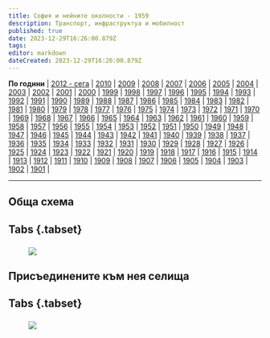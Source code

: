 ```yaml
---
title: София и нейните околности - 1959
description: Транспорт, инфраструктуа и мобилност
published: true
date: 2023-12-29T16:26:00.879Z
tags: 
editor: markdown
dateCreated: 2023-12-29T16:26:00.879Z
---
```


**По години** | [2012 - сега](/bg/maps-and-schemes) | [2010](/bg/maps-and-schemes/2010) | [2009](/bg/maps-and-schemes/2009) | [2008](/bg/maps-and-schemes/2008) | [2007](/bg/maps-and-schemes/2007) | [2006](/bg/maps-and-schemes/2006) | [2005](/bg/maps-and-schemes/2005) | [2004](/bg/maps-and-schemes/2004) | [2003](/bg/maps-and-schemes/2003) | [2002](/bg/maps-and-schemes/2002) | [2001](/bg/maps-and-schemes/2001) | [2000](/bg/maps-and-schemes/2000) | [1999](/bg/maps-and-schemes/1999) | [1998](/bg/maps-and-schemes/1998) | [1997](/bg/maps-and-schemes/1997) | [1996](/bg/maps-and-schemes/1996) | [1995](/bg/maps-and-schemes/1995) | [1994](/bg/maps-and-schemes/1994) | [1993](/bg/maps-and-schemes/1993) | [1992](/bg/maps-and-schemes/1992) | [1991](/bg/maps-and-schemes/1991) | [1990](/bg/maps-and-schemes/1990) | [1989](/bg/maps-and-schemes/1989) | [1988](/bg/maps-and-schemes/1988) | [1987](/bg/maps-and-schemes/1987) | [1986](/bg/maps-and-schemes/1986) | [1985](/bg/maps-and-schemes/1985) | [1984](/bg/maps-and-schemes/1984) | [1983](/bg/maps-and-schemes/1983) | [1982](/bg/maps-and-schemes/1982) | [1981](/bg/maps-and-schemes/1981) | [1980](/bg/maps-and-schemes/1980) | [1979](/bg/maps-and-schemes/1979) | [1978](/bg/maps-and-schemes/1978) | [1977](/bg/maps-and-schemes/1977) | [1976](/bg/maps-and-schemes/1976) | [1975](/bg/maps-and-schemes/1975) | [1974](/bg/maps-and-schemes/1974) | [1973](/bg/maps-and-schemes/1973) | [1972](/bg/maps-and-schemes/1972) | [1971](/bg/maps-and-schemes/1971) | [1970](/bg/maps-and-schemes/1970) | [1969](/bg/maps-and-schemes/1969) | [1968](/bg/maps-and-schemes/1968) | [1967](/bg/maps-and-schemes/1967) | [1966](/bg/maps-and-schemes/1966) | [1965](/bg/maps-and-schemes/1965) | [1964](/bg/maps-and-schemes/1964) | [1963](/bg/maps-and-schemes/1963) | [1962](/bg/maps-and-schemes/1962) | [1961](/bg/maps-and-schemes/1961) | [1960](/bg/maps-and-schemes/1960) | [1959](/bg/maps-and-schemes/1959) | [1958](/bg/maps-and-schemes/1958) | [1957](/bg/maps-and-schemes/1957) | [1956](/bg/maps-and-schemes/1956) | [1955](/bg/maps-and-schemes/1955) | [1954](/bg/maps-and-schemes/1954) | [1953](/bg/maps-and-schemes/1953) | [1952](/bg/maps-and-schemes/1952) | [1951](/bg/maps-and-schemes/1951) | [1950](/bg/maps-and-schemes/1950) | [1949](/bg/maps-and-schemes/1949) | [1948](/bg/maps-and-schemes/1948) | [1947](/bg/maps-and-schemes/1947) | [1946](/bg/maps-and-schemes/1946) | [1945](/bg/maps-and-schemes/1945) | [1944](/bg/maps-and-schemes/1944) | [1943](/bg/maps-and-schemes/1943) | [1942](/bg/maps-and-schemes/1942) | [1941](/bg/maps-and-schemes/1941) | [1940](/bg/maps-and-schemes/1940) | [1939](/bg/maps-and-schemes/1939) | [1938](/bg/maps-and-schemes/1938) | [1937](/bg/maps-and-schemes/1937) | [1936](/bg/maps-and-schemes/1936) | [1935](/bg/maps-and-schemes/1935) | [1934](/bg/maps-and-schemes/1934) | [1933](/bg/maps-and-schemes/1933) | [1932](/bg/maps-and-schemes/1932) | [1931](/bg/maps-and-schemes/1931) | [1930](/bg/maps-and-schemes/1930) | [1929](/bg/maps-and-schemes/1929) | [1928](/bg/maps-and-schemes/1928) | [1927](/bg/maps-and-schemes/1927) | [1926](/bg/maps-and-schemes/1926) | [1925](/bg/maps-and-schemes/1925) | [1924](/bg/maps-and-schemes/1924) | [1923](/bg/maps-and-schemes/1923) | [1922](/bg/maps-and-schemes/1922) | [1921](/bg/maps-and-schemes/1921) | [1920](/bg/maps-and-schemes/1920) | [1919](/bg/maps-and-schemes/1919) | [1918](/bg/maps-and-schemes/1918) | [1917](/bg/maps-and-schemes/1917) | [1916](/bg/maps-and-schemes/1916) | [1915](/bg/maps-and-schemes/1915) | [1914](/bg/maps-and-schemes/1914) | [1913](/bg/maps-and-schemes/1913) | [1912](/bg/maps-and-schemes/1912) | [1911](/bg/maps-and-schemes/1911) | [1910](/bg/maps-and-schemes/1910) | [1909](/bg/maps-and-schemes/1909) | [1908](/bg/maps-and-schemes/1908) | [1907](/bg/maps-and-schemes/1907) | [1906](/bg/maps-and-schemes/1906) | [1905](/bg/maps-and-schemes/1905) | [1904](/bg/maps-and-schemes/1904) | [1903](/bg/maps-and-schemes/1903) | [1902](/bg/maps-and-schemes/1902) | [1901](/bg/maps-and-schemes/1901) |

---

##  Обща схема

## Tabs {.tabset}
### 
<figure class="zoom" onmousemove="zoom(event)" style="background-image: url(https://drive.google.com/uc?id=1gRRiJUd5vrdKtNKqmfFG-0VXQ1TXmzpp)">
  <img src="https://drive.google.com/uc?id=1gRRiJUd5vrdKtNKqmfFG-0VXQ1TXmzpp"/>
</figure>


##  Присъединените към нея селища

## Tabs {.tabset}
### 
<figure class="zoom" onmousemove="zoom(event)" style="background-image: url(https://drive.google.com/uc?id=1PB3CP-zsxBAJHrmiw3twry44Ab1P_pCo)">
  <img src="https://drive.google.com/uc?id=1PB3CP-zsxBAJHrmiw3twry44Ab1P_pCo"/>
</figure>
